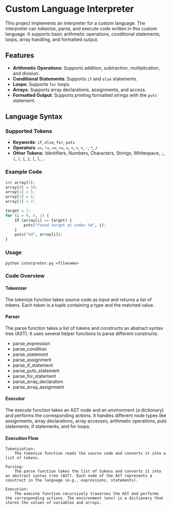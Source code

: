 # Custom Language Interpreter

This project implements an interpreter for a custom language. The interpreter can tokenize, parse, and execute code written in this custom language. It supports basic arithmetic operations, conditional statements, loops, array handling, and formatted output.

## Features

- **Arithmetic Operations**: Supports addition, subtraction, multiplication, and division.
- **Conditional Statements**: Supports `if` and `else` statements.
- **Loops**: Supports `for` loops.
- **Arrays**: Supports array declarations, assignments, and access.
- **Formatted Output**: Supports printing formatted strings with the `puts` statement.

## Language Syntax

### Supported Tokens

- **Keywords**: `if`, `else`, `for`, `puts`
- **Operators**: `==`, `!=`, `<=`, `>=`, `=`, `<`, `>`, `+`, `-`, `*`, `/`
- **Other Tokens**: Identifiers, Numbers, Characters, Strings, Whitespace, `;`, `(`, `)`, `{`, `}`, `[`, `]`, `,`

### Example Code

```python
int array[5];
array[0] = 10;
array[1] = 5;
array[2] = 4;
array[3] = 7;

target = 7;
for (i = 0, 4, 1) {
    if (array[i] == target) {
        puts("Found target at index %d", i);
    }
    puts("%d", array[i]);
}
```
### Usage
```python interpreter.py <filename>```

### Code Overview
#### Tokenizer

The tokenize function takes source code as input and returns a list of tokens. Each token is a tuple containing a type and the matched value.

#### Parser
The parse function takes a list of tokens and constructs an abstract syntax tree (AST). It uses several helper functions to parse different constructs:

* parse_expression
* parse_condition
* parse_statement
* parse_assignment
* parse_if_statement
* parse_puts_statement
* parse_for_statement
* parse_array_declaration
* parse_array_assignment

#### Executor
The execute function takes an AST node and an environment (a dictionary) and performs the corresponding actions. It handles different node types like assignments, array declarations, array accesses, arithmetic operations, puts statements, if statements, and for loops.

#### Execution Flow
```text
Tokenization:
    The tokenize function reads the source code and converts it into a list of tokens.

Parsing:
    The parse function takes the list of tokens and converts it into an abstract syntax tree (AST). Each node of the AST represents a construct in the language (e.g., expressions, statements).

Execution:
    The execute function recursively traverses the AST and performs the corresponding actions. The environment (env) is a dictionary that stores the values of variables and arrays.
```
